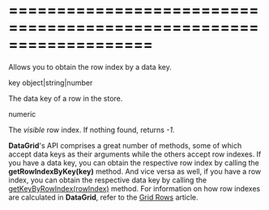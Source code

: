 <!--**
/*-------------------------------------------
    Auto-generated file. Do not modify.
-------------------------------------------

**-->
===================================================================
===================================================================

<!--shortDescription-->
Allows you to obtain the row index by a data key.
<!--/shortDescription-->

<!--paramName1-->key<!--/paramName1-->
<!--paramType1-->object|string|number<!--/paramType1-->
<!--paramDescription1-->
The data key of a row in the store.
<!--/paramDescription1-->

<!--returnType-->numeric<!--/returnType-->
<!--returnDescription-->
The <i>visible</i> row index. If nothing found, returns <i>-1</i>.
<!--/returnDescription-->

<!--fullDescription-->
**DataGrid**'s API comprises a great number of methods, some of which accept data keys as their arguments while the others accept row indexes. If you have a data key, you can obtain the respective row index by calling the **getRowIndexByKey(key)** method. And vice versa as well, if you have a row index, you can obtain the respective data key by calling the [getKeyByRowIndex(rowIndex)](/Documentation/ApiReference/UI_Widgets/dxDataGrid/Methods/#getKeyByRowIndexrowIndex) method. For information on how row indexes are calculated in **DataGrid**, refer to the [Grid Rows](/Documentation/Guide/Widgets/DataGrid/Visual_Elements/#Grid_Rows) article.
<!--/fullDescription-->